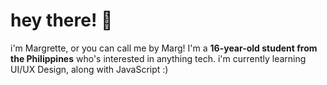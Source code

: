 # hey there! 👋
i'm Margrette, or you can call me by Marg! I'm a **16-year-old student from the Philippines** who's interested in anything tech. i'm currently learning UI/UX Design, along with JavaScript :)

